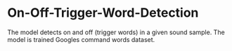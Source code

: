 # On-Off-Trigger-Word-Detection
The model detects on and off (trigger words) in a given sound sample. The model is trained Googles command words dataset.
